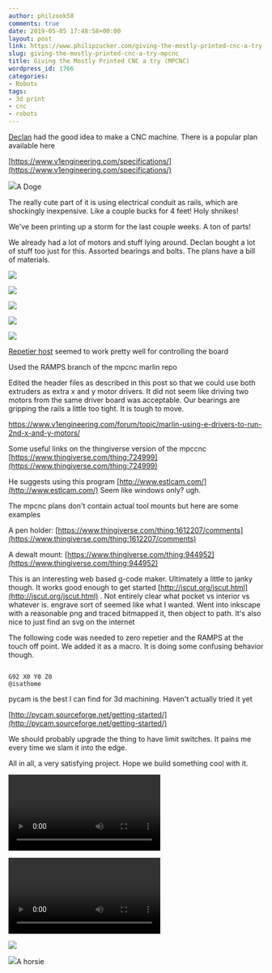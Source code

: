 ```yaml
---
author: philzook58
comments: true
date: 2019-05-05 17:48:58+00:00
layout: post
link: https://www.philipzucker.com/giving-the-mostly-printed-cnc-a-try-mpcnc/
slug: giving-the-mostly-printed-cnc-a-try-mpcnc
title: Giving the Mostly Printed CNC a try (MPCNC)
wordpress_id: 1766
categories:
- Robots
tags:
- 3d print
- cnc
- robots
---
```





[Declan](http://www.declanoller.com) had the good idea to make a CNC machine. There is a popular plan available here 







[https://www.v1engineering.com/specifications/](https://www.v1engineering.com/specifications/)





![](/assets/IMG_3675-e1557077476919-768x1024.jpg)A Doge





The really cute part of it is using electrical conduit as rails, which are shockingly inexpensive. Like a couple bucks for 4 feet! Holy shnikes!







We've been printing up a storm for the last couple weeks. A ton of parts!







We already had a lot of motors and stuff lying around. Declan bought a lot of stuff too just for this. Assorted bearings and bolts. The plans have a bill of materials.





![](/assets/IMG_0634-e1550460314632-768x1024.jpg)



![](/assets/IMG_2563-1-1024x768.jpg)



![](/assets/IMG_3169-e1550460089557-scaled.jpg)



![](/assets/IMG_8133-1024x768.jpg)



![](/assets/IMG_2022-e1550460294609-768x1024.jpg)

















[Repetier host](https://www.repetier.com/) seemed to work pretty well for controlling the board







Used the RAMPS branch of the mpcnc marlin repo







Edited the header files as described in this post so that we could use both extruders as extra x and y  motor drivers. It did not seem like driving two motors from the same driver board was acceptable. Our bearings are gripping the rails a little too tight. It is tough to move.








https://www.v1engineering.com/forum/topic/marlin-using-e-drivers-to-run-2nd-x-and-y-motors/


























Some useful links on the thingiverse version of the mpccnc [https://www.thingiverse.com/thing:724999](https://www.thingiverse.com/thing:724999)













He suggests using this program [http://www.estlcam.com/](http://www.estlcam.com/)  Seem like windows only? ugh.







The mpcnc plans don't contain actual tool mounts but here are some examples







A pen holder: [https://www.thingiverse.com/thing:1612207/comments](https://www.thingiverse.com/thing:1612207/comments)







A dewalt mount: [https://www.thingiverse.com/thing:944952](https://www.thingiverse.com/thing:944952)







This is an interesting web based g-code maker. Ultimately a little to janky though. It works good enough to get started [http://jscut.org/jscut.html](http://jscut.org/jscut.html) . Not entirely clear what pocket vs interior vs whatever is. engrave sort of seemed like what I wanted. Went into inkscape with a reasonable png and traced bitmapped it, then object to path. It's also nice to just find an svg on the internet







The following code was needed to zero repetier and the RAMPS at the touch off point. We added it as a macro. It is doing some confusing behavior though.






    
    
```

G92 X0 Y0 Z0
@isathome
```














pycam is the best I can find for 3d machining. Haven't actually tried it yet







[http://pycam.sourceforge.net/getting-started/](http://pycam.sourceforge.net/getting-started/)







We should probably upgrade the thing to have limit switches. It pains me every time we slam it into the edge.







All in all, a very satisfying project. Hope we build something cool with it. 




<video controls="controls">
  <source type="video/mp4" src="/assets/mpcnc.mp4"></source>
  <p>Your browser does not support the video element.</p>
</video>

![](/assets/mpcnc.mp4)


![](/assets/IMG_1694-e1557077512596-768x1024.jpg)



![](/assets/IMG_6235-e1557077498103-768x1024.jpg)A horsie







